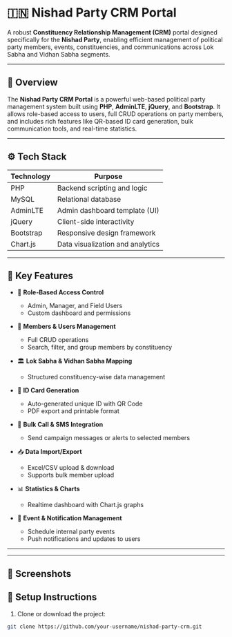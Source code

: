 # 🇮🇳 Nishad Party CRM Portal

A robust **Constituency Relationship Management (CRM)** portal designed specifically for the **Nishad Party**, enabling efficient management of political party members, events, constituencies, and communications across Lok Sabha and Vidhan Sabha segments.

---

## 🧩 Overview

The **Nishad Party CRM Portal** is a powerful web-based political party management system built using **PHP**, **AdminLTE**, **jQuery**, and **Bootstrap**. It allows role-based access to users, full CRUD operations on party members, and includes rich features like QR-based ID card generation, bulk communication tools, and real-time statistics.

---

## ⚙️ Tech Stack

| Technology | Purpose                                |
|------------|----------------------------------------|
| PHP        | Backend scripting and logic            |
| MySQL      | Relational database                    |
| AdminLTE   | Admin dashboard template (UI)          |
| jQuery     | Client-side interactivity              |
| Bootstrap  | Responsive design framework            |
| Chart.js   | Data visualization and analytics       |

---

## 🚀 Key Features

- 🔐 **Role-Based Access Control**
  - Admin, Manager, and Field Users
  - Custom dashboard and permissions

- 👥 **Members & Users Management**
  - Full CRUD operations
  - Search, filter, and group members by constituency

- 🏛️ **Lok Sabha & Vidhan Sabha Mapping**
  - Structured constituency-wise data management

- 🪪 **ID Card Generation**
  - Auto-generated unique ID with QR Code
  - PDF export and printable format

- 📲 **Bulk Call & SMS Integration**
  - Send campaign messages or alerts to selected members

- 📥 **Data Import/Export**
  - Excel/CSV upload & download
  - Supports bulk member upload

- 📊 **Statistics & Charts**
  - Realtime dashboard with Chart.js graphs

- 📅 **Event & Notification Management**
  - Schedule internal party events
  - Push notifications and updates to users

---

---

## 📸 Screenshots

> 

## 🔧 Setup Instructions

1. Clone or download the project:

```bash
git clone https://github.com/your-username/nishad-party-crm.git


